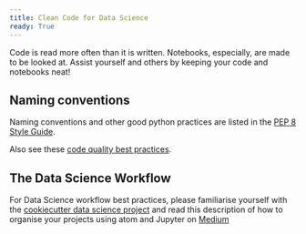 ```yaml
---
title: Clean Code for Data Science
ready: True
---
```


Code is read more often than it is written. Notebooks, especially, are made to be looked at. Assist yourself and others by keeping your code and notebooks neat!

## Naming conventions

Naming conventions and other good python practices are listed in the [PEP 8 Style Guide](https://www.python.org/dev/peps/pep-0008/).

Also see these [code quality best practices](https://github.com/Umuzi-org/code-quality-best-practices).

## The Data Science Workflow

For Data Science workflow best practices, please familiarise yourself with the [cookiecutter data science project](https://drivendata.github.io/cookiecutter-data-science/#why-use-this-project-structure)
and read this description of how to organise your projects using atom and Jupyter on [Medium](https://medium.com/@rrfd/cookiecutter-data-science-organize-your-projects-atom-and-jupyter-2be7862f487e)
